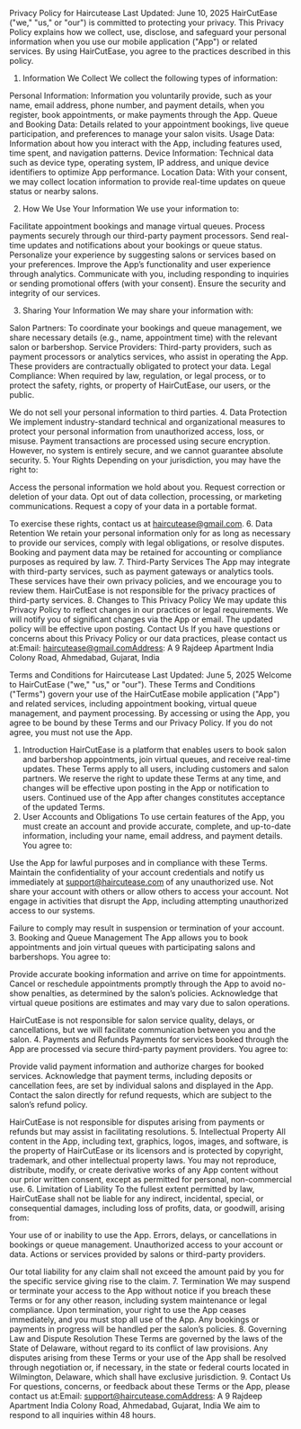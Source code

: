 Privacy Policy for Haircutease
Last Updated: June 10, 2025
HairCutEase ("we," "us," or "our") is committed to protecting your privacy. This Privacy Policy explains how we collect, use, disclose, and safeguard your personal information when you use our mobile application ("App") or related services. By using HairCutEase, you agree to the practices described in this policy.
1. Information We Collect
We collect the following types of information:

Personal Information: Information you voluntarily provide, such as your name, email address, phone number, and payment details, when you register, book appointments, or make payments through the App.
Queue and Booking Data: Details related to your appointment bookings, live queue participation, and preferences to manage your salon visits.
Usage Data: Information about how you interact with the App, including features used, time spent, and navigation patterns.
Device Information: Technical data such as device type, operating system, IP address, and unique device identifiers to optimize App performance.
Location Data: With your consent, we may collect location information to provide real-time updates on queue status or nearby salons.

2. How We Use Your Information
We use your information to:

Facilitate appointment bookings and manage virtual queues.
Process payments securely through our third-party payment processors.
Send real-time updates and notifications about your bookings or queue status.
Personalize your experience by suggesting salons or services based on your preferences.
Improve the App’s functionality and user experience through analytics.
Communicate with you, including responding to inquiries or sending promotional offers (with your consent).
Ensure the security and integrity of our services.

3. Sharing Your Information
We may share your information with:

Salon Partners: To coordinate your bookings and queue management, we share necessary details (e.g., name, appointment time) with the relevant salon or barbershop.
Service Providers: Third-party providers, such as payment processors or analytics services, who assist in operating the App. These providers are contractually obligated to protect your data.
Legal Compliance: When required by law, regulation, or legal process, or to protect the safety, rights, or property of HairCutEase, our users, or the public.

We do not sell your personal information to third parties.
4. Data Protection
We implement industry-standard technical and organizational measures to protect your personal information from unauthorized access, loss, or misuse. Payment transactions are processed using secure encryption. However, no system is entirely secure, and we cannot guarantee absolute security.
5. Your Rights
Depending on your jurisdiction, you may have the right to:

Access the personal information we hold about you.
Request correction or deletion of your data.
Opt out of data collection, processing, or marketing communications.
Request a copy of your data in a portable format.

To exercise these rights, contact us at haircutease@gmail.com.
6. Data Retention
We retain your personal information only for as long as necessary to provide our services, comply with legal obligations, or resolve disputes. Booking and payment data may be retained for accounting or compliance purposes as required by law.
7. Third-Party Services
The App may integrate with third-party services, such as payment gateways or analytics tools. These services have their own privacy policies, and we encourage you to review them. HairCutEase is not responsible for the privacy practices of third-party services.
8. Changes to This Privacy Policy
We may update this Privacy Policy to reflect changes in our practices or legal requirements. We will notify you of significant changes via the App or email. The updated policy will be effective upon posting.
Contact Us
If you have questions or concerns about this Privacy Policy or our data practices, please contact us at:Email: haircutease@gmail.comAddress: A 9 Rajdeep Apartment India Colony Road, Ahmedabad, Gujarat, India

Terms and Conditions for Haircutease
Last Updated: June 5, 2025
Welcome to HairCutEase ("we," "us," or "our"). These Terms and Conditions ("Terms") govern your use of the HairCutEase mobile application ("App") and related services, including appointment booking, virtual queue management, and payment processing. By accessing or using the App, you agree to be bound by these Terms and our Privacy Policy. If you do not agree, you must not use the App.
1. Introduction
HairCutEase is a platform that enables users to book salon and barbershop appointments, join virtual queues, and receive real-time updates. These Terms apply to all users, including customers and salon partners. We reserve the right to update these Terms at any time, and changes will be effective upon posting in the App or notification to users. Continued use of the App after changes constitutes acceptance of the updated Terms.
2. User Accounts and Obligations
To use certain features of the App, you must create an account and provide accurate, complete, and up-to-date information, including your name, email address, and payment details. You agree to:

Use the App for lawful purposes and in compliance with these Terms.
Maintain the confidentiality of your account credentials and notify us immediately at support@haircutease.com of any unauthorized use.
Not share your account with others or allow others to access your account.
Not engage in activities that disrupt the App, including attempting unauthorized access to our systems.

Failure to comply may result in suspension or termination of your account.
3. Booking and Queue Management
The App allows you to book appointments and join virtual queues with participating salons and barbershops. You agree to:

Provide accurate booking information and arrive on time for appointments.
Cancel or reschedule appointments promptly through the App to avoid no-show penalties, as determined by the salon’s policies.
Acknowledge that virtual queue positions are estimates and may vary due to salon operations.

HairCutEase is not responsible for salon service quality, delays, or cancellations, but we will facilitate communication between you and the salon.
4. Payments and Refunds
Payments for services booked through the App are processed via secure third-party payment providers. You agree to:

Provide valid payment information and authorize charges for booked services.
Acknowledge that payment terms, including deposits or cancellation fees, are set by individual salons and displayed in the App.
Contact the salon directly for refund requests, which are subject to the salon’s refund policy.

HairCutEase is not responsible for disputes arising from payments or refunds but may assist in facilitating resolutions.
5. Intellectual Property
All content in the App, including text, graphics, logos, images, and software, is the property of HairCutEase or its licensors and is protected by copyright, trademark, and other intellectual property laws. You may not reproduce, distribute, modify, or create derivative works of any App content without our prior written consent, except as permitted for personal, non-commercial use.
6. Limitation of Liability
To the fullest extent permitted by law, HairCutEase shall not be liable for any indirect, incidental, special, or consequential damages, including loss of profits, data, or goodwill, arising from:

Your use of or inability to use the App.
Errors, delays, or cancellations in bookings or queue management.
Unauthorized access to your account or data.
Actions or services provided by salons or third-party providers.

Our total liability for any claim shall not exceed the amount paid by you for the specific service giving rise to the claim.
7. Termination
We may suspend or terminate your access to the App without notice if you breach these Terms or for any other reason, including system maintenance or legal compliance. Upon termination, your right to use the App ceases immediately, and you must stop all use of the App. Any bookings or payments in progress will be handled per the salon’s policies.
8. Governing Law and Dispute Resolution
These Terms are governed by the laws of the State of Delaware, without regard to its conflict of law provisions. Any disputes arising from these Terms or your use of the App shall be resolved through negotiation or, if necessary, in the state or federal courts located in Wilmington, Delaware, which shall have exclusive jurisdiction.
9. Contact Us
For questions, concerns, or feedback about these Terms or the App, please contact us at:Email: support@haircutease.comAddress: A 9 Rajdeep Apartment India Colony Road, Ahmedabad, Gujarat, India
We aim to respond to all inquiries within 48 hours.
